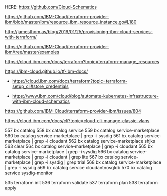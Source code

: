 HERE: https://github.com/Cloud-Schematics


https://github.com/IBM-Cloud/terraform-provider-ibm/blob/master/ibm/resource_ibm_resource_instance.go#L180

http://jamesthom.as/blog/2019/01/25/provisioning-ibm-cloud-services-with-terraform/


https://github.com/IBM-Cloud/terraform-provider-ibm/tree/master/examples

https://cloud.ibm.com/docs/terraform?topic=terraform-manage_resources

https://ibm-cloud.github.io/tf-ibm-docs/


* https://cloud.ibm.com/docs/terraform?topic=terraform-setup_cli#store_credentials

* https://www.ibm.com/cloud/blog/automate-kubernetes-infrastructure-with-ibm-cloud-schematics


https://github.com/IBM-Cloud/terraform-provider-ibm/issues/804


https://cloud.ibm.com/docs/cli?topic=cloud-cli-manage-classic-vlans



557  bx catalog
  558  bx catalog service
  559  bx catalog service-marketplace
  560  bx catalog service-marketplace | grep -i sysdig
  561  bx catalog service-marketplace | grep -i cloudant
  562  bx catalog service-marketplace shjks
  563  clear
  564  bx catalog service-marketplace | grep -i cloudant
  565  bx catalog service-marketplace | grep -i sysdig
  566  bx catalog service-marketplace | grep -i cloudant | grep lite
  567  bx catalog service-marketplace | grep -i sysdig | grep trial
  568  bx catalog service-marketplace | grep -i sysdig 
  569  bx catalog service cloudantnosqldb
  570  bx catalog service sysdig-monitor 



   535  terraform init
  536  terraform validate
  537  terraform plan
  538  terraform apply